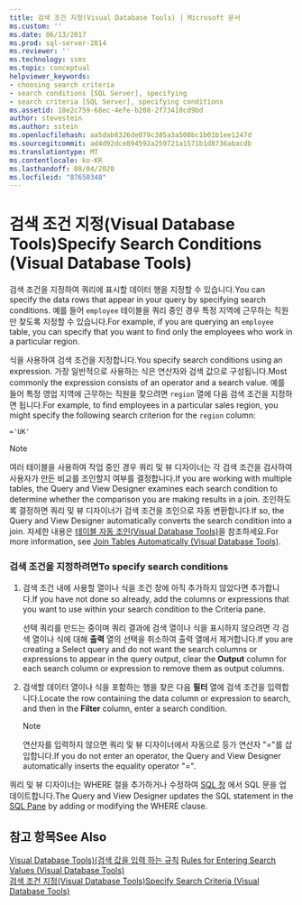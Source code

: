 ```yaml
---
title: 검색 조건 지정(Visual Database Tools) | Microsoft 문서
ms.custom: ''
ms.date: 06/13/2017
ms.prod: sql-server-2014
ms.reviewer: ''
ms.technology: ssms
ms.topic: conceptual
helpviewer_keywords:
- choosing search criteria
- search conditions [SQL Server], specifying
- search criteria [SQL Server], specifying conditions
ms.assetid: 18e2c759-68ec-4efe-b208-2f73418cd9bd
author: stevestein
ms.author: sstein
ms.openlocfilehash: aa5dab8326de079c385a3a508bc1b01b1ee1247d
ms.sourcegitcommit: ad4d92dce894592a259721a1571b1d8736abacdb
ms.translationtype: MT
ms.contentlocale: ko-KR
ms.lasthandoff: 08/04/2020
ms.locfileid: "87650348"
---
```

# <a name="specify-search-conditions-visual-database-tools"></a><span data-ttu-id="b759a-102">검색 조건 지정(Visual Database Tools)</span><span class="sxs-lookup"><span data-stu-id="b759a-102">Specify Search Conditions (Visual Database Tools)</span></span>
  <span data-ttu-id="b759a-103">검색 조건을 지정하여 쿼리에 표시할 데이터 행을 지정할 수 있습니다.</span><span class="sxs-lookup"><span data-stu-id="b759a-103">You can specify the data rows that appear in your query by specifying search conditions.</span></span> <span data-ttu-id="b759a-104">예를 들어 `employee` 테이블을 쿼리 중인 경우 특정 지역에 근무하는 직원만 찾도록 지정할 수 있습니다.</span><span class="sxs-lookup"><span data-stu-id="b759a-104">For example, if you are querying an `employee` table, you can specify that you want to find only the employees who work in a particular region.</span></span>  
  
 <span data-ttu-id="b759a-105">식을 사용하여 검색 조건을 지정합니다.</span><span class="sxs-lookup"><span data-stu-id="b759a-105">You specify search conditions using an expression.</span></span> <span data-ttu-id="b759a-106">가장 일반적으로 사용하는 식은 연산자와 검색 값으로 구성됩니다.</span><span class="sxs-lookup"><span data-stu-id="b759a-106">Most commonly the expression consists of an operator and a search value.</span></span> <span data-ttu-id="b759a-107">예를 들어 특정 영업 지역에 근무하는 직원을 찾으려면 `region` 열에 다음 검색 조건을 지정하면 됩니다.</span><span class="sxs-lookup"><span data-stu-id="b759a-107">For example, to find employees in a particular sales region, you might specify the following search criterion for the `region` column:</span></span>  
  
```  
='UK'  
```  
  
> [!NOTE]  
>  <span data-ttu-id="b759a-108">여러 테이블을 사용하여 작업 중인 경우 쿼리 및 뷰 디자이너는 각 검색 조건을 검사하여 사용자가 만든 비교를 조인할지 여부를 결정합니다.</span><span class="sxs-lookup"><span data-stu-id="b759a-108">If you are working with multiple tables, the Query and View Designer examines each search condition to determine whether the comparison you are making results in a join.</span></span> <span data-ttu-id="b759a-109">조인하도록 결정하면 쿼리 및 뷰 디자이너가 검색 조건을 조인으로 자동 변환합니다.</span><span class="sxs-lookup"><span data-stu-id="b759a-109">If so, the Query and View Designer automatically converts the search condition into a join.</span></span> <span data-ttu-id="b759a-110">자세한 내용은 [테이블 자동 조인&#40;Visual Database Tools&#41;](visual-database-tools.md)을 참조하세요.</span><span class="sxs-lookup"><span data-stu-id="b759a-110">For more information, see [Join Tables Automatically &#40;Visual Database Tools&#41;](visual-database-tools.md).</span></span>  
  
### <a name="to-specify-search-conditions"></a><span data-ttu-id="b759a-111">검색 조건을 지정하려면</span><span class="sxs-lookup"><span data-stu-id="b759a-111">To specify search conditions</span></span>  
  
1.  <span data-ttu-id="b759a-112">검색 조건 내에 사용할 열이나 식을 조건 창에 아직 추가하지 않았다면 추가합니다.</span><span class="sxs-lookup"><span data-stu-id="b759a-112">If you have not done so already, add the columns or expressions that you want to use within your search condition to the Criteria pane.</span></span>  
  
     <span data-ttu-id="b759a-113">선택 쿼리를 만드는 중이며 쿼리 결과에 검색 열이나 식을 표시하지 않으려면 각 검색 열이나 식에 대해 **출력** 열의 선택을 취소하여 출력 열에서 제거합니다.</span><span class="sxs-lookup"><span data-stu-id="b759a-113">If you are creating a Select query and do not want the search columns or expressions to appear in the query output, clear the **Output** column for each search column or expression to remove them as output columns.</span></span>  
  
2.  <span data-ttu-id="b759a-114">검색할 데이터 열이나 식을 포함하는 행을 찾은 다음 **필터** 열에 검색 조건을 입력합니다.</span><span class="sxs-lookup"><span data-stu-id="b759a-114">Locate the row containing the data column or expression to search, and then in the **Filter** column, enter a search condition.</span></span>  
  
    > [!NOTE]  
    >  <span data-ttu-id="b759a-115">연산자를 입력하지 않으면 쿼리 및 뷰 디자이너에서 자동으로 등가 연산자 "="를 삽입합니다.</span><span class="sxs-lookup"><span data-stu-id="b759a-115">If you do not enter an operator, the Query and View Designer automatically inserts the equality operator "=".</span></span>  
  
 <span data-ttu-id="b759a-116">쿼리 및 뷰 디자이너는 WHERE 절을 추가하거나 수정하여 [SQL 창](sql-pane-visual-database-tools.md) 에서 SQL 문을 업데이트합니다.</span><span class="sxs-lookup"><span data-stu-id="b759a-116">The Query and View Designer updates the SQL statement in the [SQL Pane](sql-pane-visual-database-tools.md) by adding or modifying the WHERE clause.</span></span>  
  
## <a name="see-also"></a><span data-ttu-id="b759a-117">참고 항목</span><span class="sxs-lookup"><span data-stu-id="b759a-117">See Also</span></span>  
 <span data-ttu-id="b759a-118">[Visual Database Tools&#41;&#40;검색 값을 입력 하는 규칙](rules-for-entering-search-values-visual-database-tools.md) </span><span class="sxs-lookup"><span data-stu-id="b759a-118">[Rules for Entering Search Values &#40;Visual Database Tools&#41;](rules-for-entering-search-values-visual-database-tools.md) </span></span>  
 [<span data-ttu-id="b759a-119">검색 조건 지정&#40;Visual Database Tools&#41;</span><span class="sxs-lookup"><span data-stu-id="b759a-119">Specify Search Criteria &#40;Visual Database Tools&#41;</span></span>](specify-search-criteria-visual-database-tools.md)  
  
  
